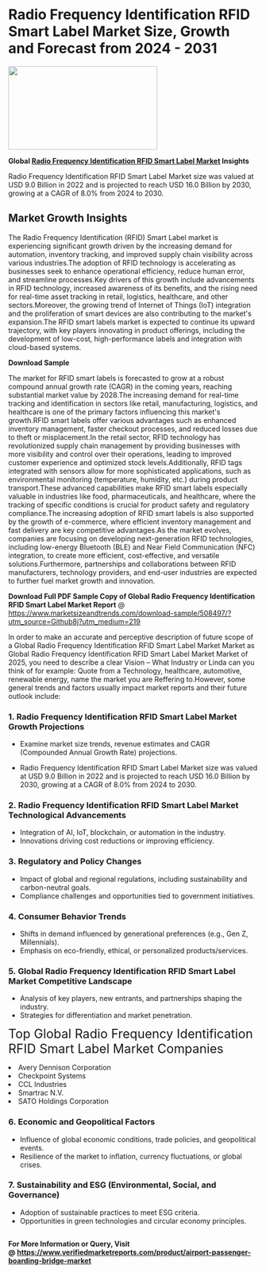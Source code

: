 <H1>Radio Frequency Identification RFID Smart Label Market Size, Growth and Forecast from 2024 - 2031</H1><img class="aligncenter size-medium wp-image-584254" src="https://thirdeyenews.in/wp-content/uploads/2024/09/Global-Market-Research-300x168.jpeg" alt="" width="300" height="168" /><p><strong>Global&nbsp;<a href="https://www.marketsizeandtrends.com/download-sample/508497/?utm_source=Github8j?utm_medium=219">Radio Frequency Identification RFID Smart Label Market</a> Insights</strong></p><p>Radio Frequency Identification RFID Smart Label Market size was valued at USD 9.0 Billion in 2022 and is projected to reach USD 16.0 Billion by 2030, growing at a CAGR of 8.0% from 2024 to 2030.</p><p><h2>Market Growth Insights</h2> <p>The Radio Frequency Identification (RFID) Smart Label market is experiencing significant growth driven by the increasing demand for automation, inventory tracking, and improved supply chain visibility across various industries.The adoption of RFID technology is accelerating as businesses seek to enhance operational efficiency, reduce human error, and streamline processes.Key drivers of this growth include advancements in RFID technology, increased awareness of its benefits, and the rising need for real-time asset tracking in retail, logistics, healthcare, and other sectors.Moreover, the growing trend of Internet of Things (IoT) integration and the proliferation of smart devices are also contributing to the market's expansion.The RFID smart labels market is expected to continue its upward trajectory, with key players innovating in product offerings, including the development of low-cost, high-performance labels and integration with cloud-based systems.</p> <p><strong>Download Sample</strong></p> <p>The market for RFID smart labels is forecasted to grow at a robust compound annual growth rate (CAGR) in the coming years, reaching substantial market value by 2028.The increasing demand for real-time tracking and identification in sectors like retail, manufacturing, logistics, and healthcare is one of the primary factors influencing this market's growth.RFID smart labels offer various advantages such as enhanced inventory management, faster checkout processes, and reduced losses due to theft or misplacement.In the retail sector, RFID technology has revolutionized supply chain management by providing businesses with more visibility and control over their operations, leading to improved customer experience and optimized stock levels.Additionally, RFID tags integrated with sensors allow for more sophisticated applications, such as environmental monitoring (temperature, humidity, etc.) during product transport.These advanced capabilities make RFID smart labels especially valuable in industries like food, pharmaceuticals, and healthcare, where the tracking of specific conditions is crucial for product safety and regulatory compliance.The increasing adoption of RFID smart labels is also supported by the growth of e-commerce, where efficient inventory management and fast delivery are key competitive advantages.As the market evolves, companies are focusing on developing next-generation RFID technologies, including low-energy Bluetooth (BLE) and Near Field Communication (NFC) integration, to create more efficient, cost-effective, and versatile solutions.Furthermore, partnerships and collaborations between RFID manufacturers, technology providers, and end-user industries are expected to further fuel market growth and innovation.<p><span class=""><strong>Download Full PDF Sample Copy of Global Radio Frequency Identification RFID Smart Label Market Report</strong> @ <a href="https://www.marketsizeandtrends.com/download-sample/508497/?utm_source=Github8j?utm_medium=219" target="_blank">https://www.marketsizeandtrends.com/download-sample/508497/?utm_source=Github8j?utm_medium=219</a></span></p><p>In order to make an accurate and perceptive description of future scope of a Global&nbsp;Radio Frequency Identification RFID Smart Label Market Market as Global&nbsp;Radio Frequency Identification RFID Smart Label Market Market of 2025, you need to describe a clear Vision &ndash; What Industry or Linda can you think of for example: Quote from a Technology, healthcare, automotive, renewable energy, name the market you are Reffering to.However, some general trends and factors usually impact market reports and their future outlook include:</p><h3>1.&nbsp;<strong>Radio Frequency Identification RFID Smart Label Market Growth Projections</strong></h3><ul><li>Examine market size trends, revenue estimates and CAGR (Compounded Annual Growth Rate) projections.</li><li><p>Radio Frequency Identification RFID Smart Label Market size was valued at USD 9.0 Billion in 2022 and is projected to reach USD 16.0 Billion by 2030, growing at a CAGR of 8.0% from 2024 to 2030.</p></li></ul><h3>2.&nbsp;<strong>Radio Frequency Identification RFID Smart Label Market Technological Advancements</strong></h3><ul><li>Integration of AI, IoT, blockchain, or automation in the industry.</li><li>Innovations driving cost reductions or improving efficiency.</li></ul><h3>3.&nbsp;<strong>Regulatory and Policy Changes</strong></h3><ul><li>Impact of global and regional regulations, including sustainability and carbon-neutral goals.</li><li>Compliance challenges and opportunities tied to government initiatives.</li></ul><h3>4.&nbsp;<strong>Consumer Behavior Trends</strong></h3><ul><li>Shifts in demand influenced by generational preferences (e.g., Gen Z, Millennials).</li><li>Emphasis on eco-friendly, ethical, or personalized products/services.</li></ul><h3>5.&nbsp;<strong>Global Radio Frequency Identification RFID Smart Label Market Competitive Landscape</strong></h3><ul><li>Analysis of key players, new entrants, and partnerships shaping the industry.</li><li>Strategies for differentiation and market penetration.</li></ul><p data-pm-slice="1 1 []"><span style="color: inherit; font-family: inherit; font-size: 25px;">Top Global Radio Frequency Identification RFID Smart Label Market Companies</span></p><div class="" data-test-id=""><p><li>Avery Dennison Corporation</li><li> Checkpoint Systems</li><li> CCL Industries</li><li> Smartrac N.V.</li><li> SATO Holdings Corporation</li></p></div><h3>6.&nbsp;<strong>Economic and Geopolitical Factors</strong></h3><ul><li>Influence of global economic conditions, trade policies, and geopolitical events.</li><li>Resilience of the market to inflation, currency fluctuations, or global crises.</li></ul><h3>7.&nbsp;<strong>Sustainability and ESG (Environmental, Social, and Governance)</strong></h3><ul><li>Adoption of sustainable practices to meet ESG criteria.</li><li>Opportunities in green technologies and circular economy principles.</li></ul><h2><strong style="font-size: 14px;">For More Information or Query, Visit @&nbsp;</strong><a style="background-color: #ffffff; font-size: 14px;" href="https://www.marketsizeandtrends.com/report/radio-frequency-identification-rfid-smart-label-market/" target="_blank">https://www.verifiedmarketreports.com/product/airport-passenger-boarding-bridge-market</a></h2>
